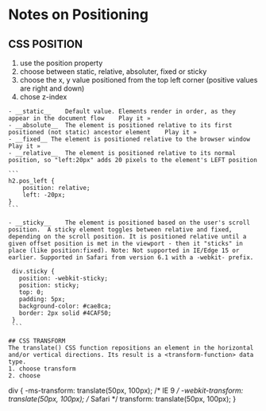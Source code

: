 # Notes on Positioning

## CSS POSITION

  1. use the position property
  2. choose between static, relative, absoluter, fixed or sticky
  3. choose the x, y value positioned from the top left corner (positive values are right and down)
  4. chose z-index

    - __static__	Default value. Elements render in order, as they appear in the document flow	Play it »
    - __absolute__	The element is positioned relative to its first positioned (not static) ancestor element	Play it »
    - __fixed__	The element is positioned relative to the browser window	Play it »
    - __relative__	The element is positioned relative to its normal position, so "left:20px" adds 20 pixels to the element's LEFT position

    ```
    h2.pos_left {
        position: relative;
        left: -20px;
    }
    ```
    
    - __sticky__	The element is positioned based on the user's scroll position.  A sticky element toggles between relative and fixed, depending on the scroll position. It is positioned relative until a given offset position is met in the viewport - then it "sticks" in place (like position:fixed). Note: Not supported in IE/Edge 15 or earlier. Supported in Safari from version 6.1 with a -webkit- prefix.

   
   ```
    div.sticky {
      position: -webkit-sticky;
      position: sticky;
      top: 0;
      padding: 5px;
      background-color: #cae8ca;
      border: 2px solid #4CAF50;
    }
    ```

## CSS TRANSFORM
The translate() CSS function repositions an element in the horizontal and/or vertical directions. Its result is a <transform-function> data type.
  1. choose transform
  2. choose 

```
div {
    -ms-transform: translate(50px, 100px); /* IE 9 */
    -webkit-transform: translate(50px, 100px); /* Safari */
    transform: translate(50px, 100px);
}
```
